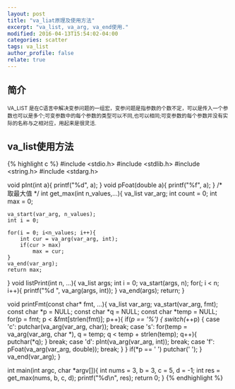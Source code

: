 ```yaml
---
layout: post
title: "va_liat原理及使用方法"
excerpt: "va_list, va_arg, va_end使用."
modified: 2016-04-13T15:54:02-04:00
categories: scatter
tags: va_list
author_profile: false
relate: true
---
```



## 简介 ##

<small>VA_LIST 是在C语言中解决变参问题的一组宏，变参问题是指参数的个数不定，可以是传入一个参数也可以是多个;可变参数中的每个参数的类型可以不同,也可以相同;可变参数的每个参数并没有实际的名称与之相对应，用起来是很灵活.</small>

## va_list使用方法 ##

{% highlight c %}
#include <stdio.h>
#include <stdlib.h>
#include <string.h>
#include <stdarg.h>

void pInt(int a){
	printf("%d", a);
}
void pFoat(double a){
	printf("%f", a);
}
/* 取最大值 */
int get_max(int n_values,...){
	va_list var_arg;
	int count = 0;
	int max = 0;

	va_start(var_arg, n_values);
	int i = 0;

	for(i = 0; i<n_values; i++){
		int cur = va_arg(var_arg, int);
		if(cur > max)
			max = cur;
	}
	va_end(var_arg);
	return max;
}
void listPrint(int n, ...){
	va_list args;
	int i = 0;
	va_start(args, n);
	for(; i < n; i++){
		printf("%d ", va_arg(args, int));
	}
	va_end(args);
	return;
}

void printFmt(const char* fmt, ...){
	va_list var_arg;
	va_start(var_arg, fmt);
	const char *p = NULL;
	const char *q = NULL;
	const char *temp = NULL;
	for(p = fmt; p < &fmt[strlen(fmt)]; p++){
		if(*p == '%')
		{
			switch(*++p)
			{
				case 'c':
					putchar(va_arg(var_arg, char));
					break;
				case 's':
					for(temp = va_arg(var_arg, char *), q = temp; q < temp + strlen(temp); q++){
						putchar(*q);
					}
					break;
				case 'd':
					pInt(va_arg(var_arg, int));
					break;
				case 'f':
					pFoat(va_arg(var_arg, double));
					break;
			}
		}
		if(*p == ' ') putchar(' ');
	}
	va_end(var_arg);
}

int main(int argc, char *argv[]){
	int nums = 3, b = 3, c = 5, d = -1;
	int res = get_max(nums, b, c, d);
	printf("%d\n", res);
	return 0;
	}
{% endhighlight %}



